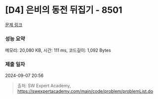 # [D4] 은비의 동전 뒤집기 - 8501 

[문제 링크](https://swexpertacademy.com/main/code/problem/problemDetail.do?contestProbId=AWz50CHK8DgDFARQ) 

### 성능 요약

메모리: 20,080 KB, 시간: 111 ms, 코드길이: 1,092 Bytes

### 제출 일자

2024-09-07 20:56



> 출처: SW Expert Academy, https://swexpertacademy.com/main/code/problem/problemList.do